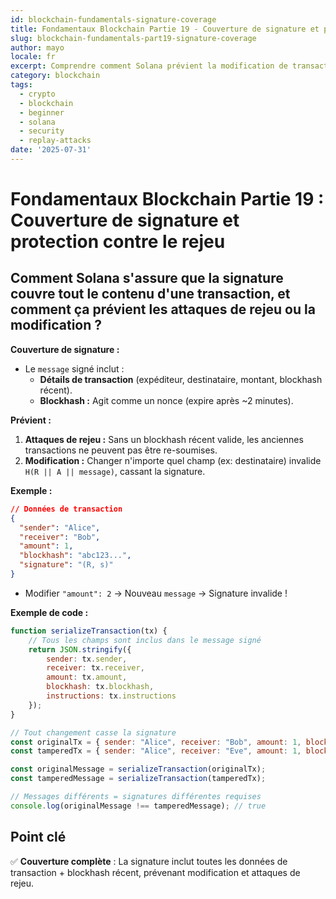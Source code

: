 ```yaml
---
id: blockchain-fundamentals-signature-coverage
title: Fondamentaux Blockchain Partie 19 - Couverture de signature et protection contre le rejeu
slug: blockchain-fundamentals-part19-signature-coverage
author: mayo
locale: fr
excerpt: Comprendre comment Solana prévient la modification de transaction et les attaques de rejeu
category: blockchain
tags:
  - crypto
  - blockchain
  - beginner
  - solana
  - security
  - replay-attacks
date: '2025-07-31'
---
```

# Fondamentaux Blockchain Partie 19 : Couverture de signature et protection contre le rejeu

## Comment Solana s'assure que la signature couvre tout le contenu d'une transaction, et comment ça prévient les attaques de rejeu ou la modification ?

**Couverture de signature :**
* Le `message` signé inclut :
   * **Détails de transaction** (expéditeur, destinataire, montant, blockhash récent).
   * **Blockhash :** Agit comme un nonce (expire après ~2 minutes).

**Prévient :**
1. **Attaques de rejeu :** Sans un blockhash récent valide, les anciennes transactions ne peuvent pas être re-soumises.
2. **Modification :** Changer n'importe quel champ (ex: destinataire) invalide `H(R || A || message)`, cassant la signature.

**Exemple :**
```json
// Données de transaction  
{
  "sender": "Alice",
  "receiver": "Bob",
  "amount": 1,
  "blockhash": "abc123...",
  "signature": "(R, s)"
}
```

* Modifier `"amount": 2` → Nouveau `message` → Signature invalide !

**Exemple de code :**
```javascript
function serializeTransaction(tx) {
    // Tous les champs sont inclus dans le message signé
    return JSON.stringify({
        sender: tx.sender,
        receiver: tx.receiver,
        amount: tx.amount,
        blockhash: tx.blockhash,
        instructions: tx.instructions
    });
}

// Tout changement casse la signature
const originalTx = { sender: "Alice", receiver: "Bob", amount: 1, blockhash: "abc123" };
const tamperedTx = { sender: "Alice", receiver: "Eve", amount: 1, blockhash: "abc123" };

const originalMessage = serializeTransaction(originalTx);
const tamperedMessage = serializeTransaction(tamperedTx);

// Messages différents = signatures différentes requises
console.log(originalMessage !== tamperedMessage); // true
```

## Point clé
✅ **Couverture complète** : La signature inclut toutes les données de transaction + blockhash récent, prévenant modification et attaques de rejeu.